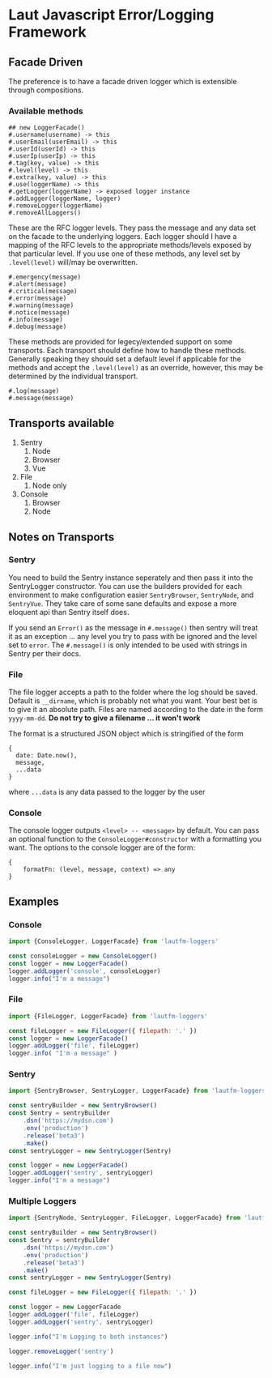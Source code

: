 # Laut Javascript Error/Logging Framework

## Facade Driven
The preference is to have a facade driven logger which is extensible through compositions.

### Available methods
```
## new LoggerFacade()
#.username(username) -> this
#.userEmail(userEmail) -> this
#.userId(userId) -> this
#.userIp(userIp) -> this
#.tag(key, value) -> this
#.level(level) -> this
#.extra(key, value) -> this
#.use(loggerName) -> this
#.getLogger(loggerName) -> exposed logger instance
#.addLogger(loggerName, logger)
#.removeLogger(loggerName)
#.removeAllLoggers()
```
These are the RFC logger levels. They pass the message and any data set on the facade to the underlying loggers. Each logger should I have a mapping of the RFC levels to the appropriate methods/levels exposed by that particular level. If you use one of these methods, any level set by `.level(level)` will/may be overwritten.
```
#.emergency(message)
#.alert(message)
#.critical(message)
#.error(message)
#.warning(message)
#.notice(message)
#.info(message)
#.debug(message)
```
These methods are provided for legecy/extended support on some transports. Each transport should define how to handle these methods. Generally speaking they should set a default level if applicable for the methods and accept the `.level(level)` as an override, however, this may be determined by the individual transport.
```
#.log(message)
#.message(message)
```

## Transports available
1. Sentry
    1. Node
    2. Browser
    3. Vue
2. File
    1. Node only
3. Console
    1. Browser
    2. Node

## Notes on Transports
### Sentry
You need to build the Sentry instance seperately and then pass it into the SentryLogger constructor. You can use the builders provided for each environment to make configuration easier `SentryBrowser`, `SentryNode`, and `SentryVue`. They take care of some sane defaults and expose a more eloquent api than Sentry itself does.

If you send an `Error()` as the message in `#.message()` then sentry will treat it as an exception ... any level you try to pass with be ignored and the level set to `error`. The `#.message()` is only intended to be used with strings in Sentry per their docs.


### File
The file logger accepts a path to the folder where the log should be saved. Default is `__dirname`, which is probably not what you want. Your best bet is to give it an absolute path. Files are named according to the date in the form `yyyy-mm-dd`. **Do not try to give a filename ... it won't work**

The format is a structured JSON object which is stringified of the form
```
{
  date: Date.now(),
  message,
  ...data
}
```
where `...data` is any data passed to the logger by the user

### Console
The console logger outputs `<level> -- <message>` by default. You can pass an optional function to the `ConsoleLogger#constructor` with a formatting you want. The options to the console logger are of the form:
```
{
    formatFn: (level, message, context) => any
} 
```
    
## Examples
### Console
```js
import {ConsoleLogger, LoggerFacade} from 'lautfm-loggers'

const consoleLogger = new ConsoleLogger()
const logger = new LoggerFacade()
logger.addLogger('console', consoleLogger)
logger.info("I'm a message")
```
### File
```js
import {FileLogger, LoggerFacade} from 'lautfm-loggers'

const fileLogger = new FileLogger({ filepath: '.' })
const logger = new LoggerFacade()
logger.addLogger('file', fileLogger)
logger.info( "I'm a message" )
```
### Sentry
```js
import {SentryBrowser, SentryLogger, LoggerFacade} from 'lautfm-loggers'

const sentryBuilder = new SentryBrowser()
const Sentry = sentryBuilder
    .dsn('https://mydsn.com')
    .env('production')
    .release('beta3')
    .make()
const sentryLogger = new SentryLogger(Sentry)

const logger = new LoggerFacade()
logger.addLogger('sentry', sentryLogger)
logger.info("I'm a message")
```
### Multiple Loggers
```js
import {SentryNode, SentryLogger, FileLogger, LoggerFacade} from 'lautfm-loggers'

const sentryBuilder = new SentryBrowser()
const Sentry = sentryBuilder
    .dsn('https://mydsn.com')
    .env('production')
    .release('beta3')
    .make()
const sentryLogger = new SentryLogger(Sentry)

const fileLogger = new FileLogger({ filepath: '.' })

const logger = new LoggerFacade
logger.addLogger('file', fileLogger)
logger.addLogger('sentry', sentryLogger)

logger.info("I'm Logging to both instances")

logger.removeLogger('sentry')

logger.info("I'm just logging to a file now")
```
